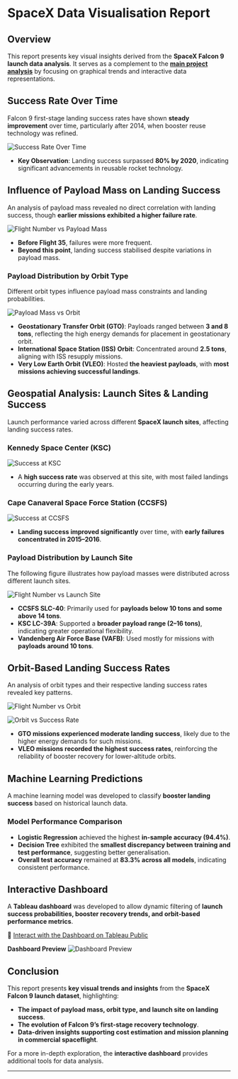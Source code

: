 # SpaceX Data Visualisation Report  

## Overview  
This report presents key visual insights derived from the **SpaceX Falcon 9 launch data analysis**. It serves as a complement to the **[main project analysis](./README.md)** by focusing on graphical trends and interactive data representations.  


## Success Rate Over Time  
Falcon 9 first-stage landing success rates have shown **steady improvement** over time, particularly after 2014, when booster reuse technology was refined.  

![Success Rate Over Time](./notebooks/figures/l5_year_vs_success_rate.jpg)  

- **Key Observation**: Landing success surpassed **80% by 2020**, indicating significant advancements in reusable rocket technology.  

## Influence of Payload Mass on Landing Success  
An analysis of payload mass revealed no direct correlation with landing success, though **earlier missions exhibited a higher failure rate**.  

![Flight Number vs Payload Mass](./notebooks/figures/l5_flight_number_vs_payload_mass.jpg)  

- **Before Flight 35**, failures were more frequent.  
- **Beyond this point**, landing success stabilised despite variations in payload mass.  

### Payload Distribution by Orbit Type  
Different orbit types influence payload mass constraints and landing probabilities.  

![Payload Mass vs Orbit](./notebooks/figures/l5_payload_mass_vs_orbit.jpg)  

- **Geostationary Transfer Orbit (GTO)**: Payloads ranged between **3 and 8 tons**, reflecting the high energy demands for placement in geostationary orbit.  
- **International Space Station (ISS) Orbit**: Concentrated around **2.5 tons**, aligning with ISS resupply missions.  
- **Very Low Earth Orbit (VLEO)**: Hosted **the heaviest payloads**, with **most missions achieving successful landings**.  

## Geospatial Analysis: Launch Sites & Landing Success  
Launch performance varied across different **SpaceX launch sites**, affecting landing success rates.  

### Kennedy Space Center (KSC)  
![Success at KSC](./notebooks/figures/l6_SR_at_KSC.png)  
- A **high success rate** was observed at this site, with most failed landings occurring during the early years.  

### Cape Canaveral Space Force Station (CCSFS)  
![Success at CCSFS](./notebooks/figures/l6_SR_at_CCSFS.png)  
- **Landing success improved significantly** over time, with **early failures concentrated in 2015–2016**.  

### Payload Distribution by Launch Site  
The following figure illustrates how payload masses were distributed across different launch sites.  

![Flight Number vs Launch Site](./notebooks/figures/l5_flight_number_vs_launch_site.jpg)  

- **CCSFS SLC-40**: Primarily used for **payloads below 10 tons and some above 14 tons**.  
- **KSC LC-39A**: Supported a **broader payload range (2–16 tons)**, indicating greater operational flexibility.  
- **Vandenberg Air Force Base (VAFB)**: Used mostly for missions with **payloads around 10 tons**.  

## Orbit-Based Landing Success Rates  
An analysis of orbit types and their respective landing success rates revealed key patterns.  

![Flight Number vs Orbit](./notebooks/figures/l5_flight_number_vs_orbit.jpg)  

![Orbit vs Success Rate](./notebooks/figures/l5_orbit_vs_avg_success.jpg)  

- **GTO missions experienced moderate landing success**, likely due to the higher energy demands for such missions.  
- **VLEO missions recorded the highest success rates**, reinforcing the reliability of booster recovery for lower-altitude orbits.  

## Machine Learning Predictions  
A machine learning model was developed to classify **booster landing success** based on historical launch data.  

### Model Performance Comparison  
- **Logistic Regression** achieved the highest **in-sample accuracy (94.4%)**.  
- **Decision Tree** exhibited the **smallest discrepancy between training and test performance**, suggesting better generalisation.  
- **Overall test accuracy** remained at **83.3% across all models**, indicating consistent performance.  

## Interactive Dashboard  
A **Tableau dashboard** was developed to allow dynamic filtering of **launch success probabilities, booster recovery trends, and orbit-based performance metrics**.  

🔗 [Interact with the Dashboard on Tableau Public](https://public.tableau.com/views/SpaceX_17407674922060/Dashboard1?:language=en-GB)  

**Dashboard Preview**
![Dashboard Preview](./tableau/Dashboard_1.png)  

## Conclusion  
This report presents **key visual trends and insights** from the **SpaceX Falcon 9 launch dataset**, highlighting:  
- **The impact of payload mass, orbit type, and launch site on landing success**.  
- **The evolution of Falcon 9’s first-stage recovery technology**.  
- **Data-driven insights supporting cost estimation and mission planning in commercial spaceflight**.  

For a more in-depth exploration, the **interactive dashboard** provides additional tools for data analysis.  

---
